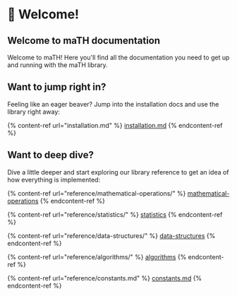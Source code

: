 # 👋 Welcome!

## Welcome to maTH documentation

Welcome to maTH! Here you'll find all the documentation you need to get up and running with the maTH library.

## Want to jump right in?

Feeling like an eager beaver? Jump into the installation docs and use the library right away:

{% content-ref url="installation.md" %}
[installation.md](installation.md)
{% endcontent-ref %}

## Want to deep dive?

Dive a little deeper and start exploring our library reference to get an idea of how everything is implemented:

{% content-ref url="reference/mathematical-operations/" %}
[mathematical-operations](reference/mathematical-operations/)
{% endcontent-ref %}

{% content-ref url="reference/statistics/" %}
[statistics](reference/statistics/)
{% endcontent-ref %}

{% content-ref url="reference/data-structures/" %}
[data-structures](reference/data-structures/)
{% endcontent-ref %}

{% content-ref url="reference/algorithms/" %}
[algorithms](reference/algorithms/)
{% endcontent-ref %}

{% content-ref url="reference/constants.md" %}
[constants.md](reference/constants.md)
{% endcontent-ref %}
